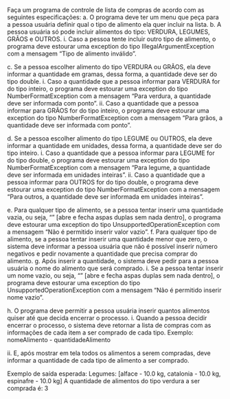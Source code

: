 Faça um programa de controle de lista de compras de acordo com
as seguintes especificações:
a. O programa deve ter um menu que peça para a pessoa usuária
definir qual o tipo de alimento ela quer incluir na lista.
b. A pessoa usuária só pode incluir alimentos do tipo: VERDURA,
LEGUMES, GRÃOS e OUTROS.
i. Caso a pessoa tente incluir outro tipo de alimento, o
programa deve estourar uma exception do tipo
IllegalArgumentException com a mensagem “Tipo de
alimento inválido”.

c. Se a pessoa escolher alimento do tipo VERDURA ou GRÃOS,
ela deve informar a quantidade em gramas, dessa forma, a
quantidade deve ser do tipo double.
i. Caso a quantidade que a pessoa informar para
VERDURA for do tipo inteiro, o programa deve estourar
uma exception do tipo NumberFormatException com
a mensagem “Para verdura, a quantidade deve ser
informada com ponto”.
ii. Caso a quantidade que a pessoa informar para GRÃOS
for do tipo inteiro, o programa deve estourar uma
exception do tipo NumberFormatException com a
mensagem “Para grãos, a quantidade deve ser
informada com ponto”.

d. Se a pessoa escolher alimento do tipo LEGUME ou OUTROS,
ela deve informar a quantidade em unidades, dessa forma, a
quantidade deve ser do tipo inteiro.
i. Caso a quantidade que a pessoa informar para LEGUME
for do tipo double, o programa deve estourar uma exception do tipo NumberFormatException com a
mensagem “Para legume, a quantidade deve ser
informada em unidades inteiras”.
ii. Caso a quantidade que a pessoa informar para OUTROS
for do tipo double, o programa deve estourar uma
exception do tipo NumberFormatException com a
mensagem “Para outros, a quantidade deve ser
informada em unidades inteiras”.

e. Para qualquer tipo de alimento, se a pessoa tentar inserir uma
quantidade vazia, ou seja, “” [abre e fecha aspas duplas sem
nada dentro], o programa deve estourar uma exception do tipo
UnsupportedOperationException com a mensagem “Não é
permitido inserir valor vazio”.
f. Para qualquer tipo de alimento, se a pessoa tentar inserir uma
quantidade menor que zero, o sistema deve informar a pessoa
usuária que não é possível inserir número negativos e pedir
novamente a quantidade que precisa comprar do alimento.
g. Após inserir a quantidade, o sistema deve pedir para a pessoa
usuária o nome do alimento que será comprado.
i. Se a pessoa tentar inserir um nome vazio, ou seja, “” [abre
e fecha aspas duplas sem nada dentro], o programa deve
estourar uma exception do tipo
UnsupportedOperationException com a mensagem
“Não é permitido inserir nome vazio”.

h. O programa deve permitir a pessoa usuária inserir quantos
alimentos quiser até que decida encerrar o processo.
i. Quando a pessoa decidir encerrar o processo, o sistema
deve retornar a lista de compras com as informações de
cada item a ser comprado de cada tipo.
Exemplo: nomeAlimento - quantidadeAlimento

ii. E, após mostrar em tela todos os alimentos a serem compradas, deve informar a quantidade de cada tipo de
alimento a ser comprado.

Exemplo de saída esperada: Legumes:
[alface - 10.0 kg, catalonia - 10.0 kg, espinafre - 10.0
kg]
A quantidade de alimentos do tipo verdura a ser comprada
é: 3

